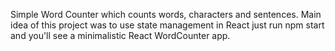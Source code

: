 Simple Word Counter which counts words, characters and sentences. 
Main idea of this project was to use state management in React
just run npm start and you'll see a minimalistic React WordCounter app.
